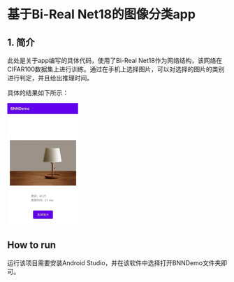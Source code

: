 # 基于Bi-Real Net18的图像分类app

## 1. 简介

此处是关于app编写的具体代码，使用了Bi-Real Net18作为网络结构，该网络在CIFAR100数据集上进行训练。通过在手机上选择图片，可以对选择的图片的类别进行判定，并且给出推理时间。

具体的结果如下所示：

![image-20210529160333449](result.png)



## How to run

运行该项目需要安装Android Studio，并在该软件中选择打开BNNDemo文件夹即可。